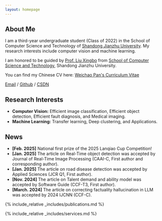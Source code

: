 ```yaml
---
layout: homepage
---
```


## About Me

I am a third-year undergraduate student (Class of 2022) in the School of Computer Science and Technology of [Shandong Jianzhu University](https://www.sdjzu.edu.cn/). My research interests include computer vision and machine learning.

I am honored to be guided by [Prof. Liu Xingbo](https://www.sdjzu.edu.cn/jsjkx/info/1024/4415.htm) from [School of Computer Science and Technology](https://www.sdjzu.edu.cn/jsjkx/index.htm), Shandong Jianzhu University.

You can find my Chinese CV here: [Weichao Pan's Curriculum Vitae](../assets/Curriculum_Vitae_CN.pdf)

[Email](mailto:202211102025@stu.sdjzu.edu.cn) / [Github](https://github.com/JEFfersusu) / [CSDN](https://blog.csdn.net/weixin_73994643?type=blog)

## Research Interests

- **Computer Vision:** Efficient image classification, Efficient object detection, Efficient fault diagnosis, and Medical imaging.
- **Machine Learning:** Transfer learning, Deep clustering, and Applications.

## News

- **[Feb. 2025]** National first prize of the 2025 Lanqiao Cup Competition!
- **[Jan. 2025]** The article on Real-Time object detection was accepted by Journal of Real-Time Image Processing (CAAI-C, First author and corresponding author).
- **[Jan. 2025]** The article on road disease detection was accepted by Applied Sciences (JCR Q1, First author).
- **[Nov. 2024]** The article on Talent demand and ability model was accepted by Software Guide (CCF-T3, First author).
- **[March. 2024]** The article on correcting factuality hallucination in LLM was accepted by 2024 IJCNN (CCF-C).

{% include_relative _includes/publications.md %}

{% include_relative _includes/services.md %}
